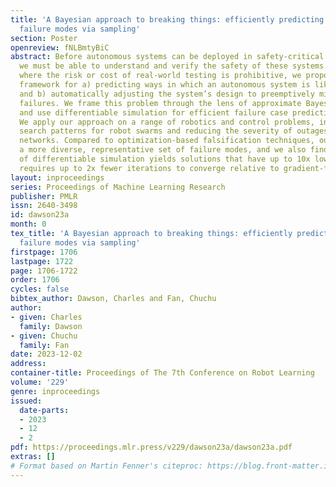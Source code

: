 ```yaml
---
title: 'A Bayesian approach to breaking things: efficiently predicting and repairing
  failure modes via sampling'
section: Poster
openreview: fNLBmtyBiC
abstract: Before autonomous systems can be deployed in safety-critical applications,
  we must be able to understand and verify the safety of these systems. For cases
  where the risk or cost of real-world testing is prohibitive, we propose a simulation-based
  framework for a) predicting ways in which an autonomous system is likely to fail
  and b) automatically adjusting the system’s design to preemptively mitigate those
  failures. We frame this problem through the lens of approximate Bayesian inference
  and use differentiable simulation for efficient failure case prediction and repair.
  We apply our approach on a range of robotics and control problems, including optimizing
  search patterns for robot swarms and reducing the severity of outages in power transmission
  networks. Compared to optimization-based falsification techniques, our method predicts
  a more diverse, representative set of failure modes, and we also find that our use
  of differentiable simulation yields solutions that have up to 10x lower cost and
  requires up to 2x fewer iterations to converge relative to gradient-free techniques.
layout: inproceedings
series: Proceedings of Machine Learning Research
publisher: PMLR
issn: 2640-3498
id: dawson23a
month: 0
tex_title: 'A Bayesian approach to breaking things: efficiently predicting and repairing
  failure modes via sampling'
firstpage: 1706
lastpage: 1722
page: 1706-1722
order: 1706
cycles: false
bibtex_author: Dawson, Charles and Fan, Chuchu
author:
- given: Charles
  family: Dawson
- given: Chuchu
  family: Fan
date: 2023-12-02
address:
container-title: Proceedings of The 7th Conference on Robot Learning
volume: '229'
genre: inproceedings
issued:
  date-parts:
  - 2023
  - 12
  - 2
pdf: https://proceedings.mlr.press/v229/dawson23a/dawson23a.pdf
extras: []
# Format based on Martin Fenner's citeproc: https://blog.front-matter.io/posts/citeproc-yaml-for-bibliographies/
---
```

